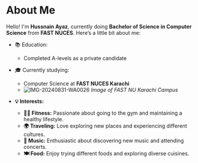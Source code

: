 # About Me

Hello! I'm **Hussnain Ayaz**, currently doing **Bachelor of Science in Computer Science** from **FAST NUCES**. Here’s a little bit about me:

- 📚 Education:
  - Completed A-levels as a private candidate
  
- 🎓 Currently studying:
  - Computer Science at **FAST NUCES Karachi**
  - ![IMG-20240831-WA0026](https://github.com/user-attachments/assets/9414a444-22a6-4ab5-bb64-b4c11128959d)
    *Image of FAST NU Karachi Campus*

- **💡 Interests:**
  - **🏋️‍♂️ Fitness:** Passionate about going to the gym and maintaining a healthy lifestyle.
  - **🌍 Traveling:** Love exploring new places and experiencing different cultures.
  - **🎵 Music:** Enthusiastic about discovering new music and attending concerts.
  - **🍽️ Food:** Enjoy trying different foods and exploring diverse cuisines.
